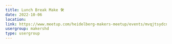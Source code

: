 ```yaml
---
title: Lunch Break Make 🛠️
date: 2022-10-06
location: 
link: https://www.meetup.com/heidelberg-makers-meetup/events/mvqjtsydcnbjb/
usergroup: makershd
type: usergroup
---
```

